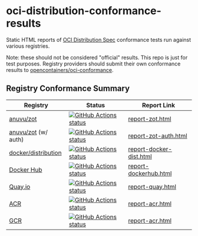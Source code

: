 # oci-distribution-conformance-results

Static HTML reports of [OCI Distribution Spec](https://github.com/opencontainers/distribution-spec) conformance tests run against various registries.

Note: these should not be considered "official" results. This repo is just for test purposes. 
Registry providers should submit their own conformance results to [opencontainers/oci-conformance](https://github.com/opencontainers/oci-conformance).
## Registry Conformance Summary

| Registry | Status | Report Link |
| -------- | -------- | -------- |
| [anuvu/zot](https://github.com/anuvu/zot) | [![GitHub Actions status](https://github.com/bloodorangeio/oci-distribution-conformance-results/workflows/zot/badge.svg)](https://github.com/bloodorangeio/oci-distribution-conformance-results/actions?query=workflow%3Azot) | [report-zot.html](./results/report-zot.html) |
| [anuvu/zot](https://github.com/anuvu/zot) (w/ auth)| [![GitHub Actions status](https://github.com/bloodorangeio/oci-distribution-conformance-results/workflows/zot-auth/badge.svg)](https://github.com/bloodorangeio/oci-distribution-conformance-results/actions?query=workflow%3Azot-auth) | [report-zot-auth.html](./results/report-zot-auth.html) |
| [docker/distribution](https://github.com/docker/distribution) | [![GitHub Actions status](https://github.com/bloodorangeio/oci-distribution-conformance-results/workflows/docker-distribution/badge.svg)](https://github.com/bloodorangeio/oci-distribution-conformance-results/actions?query=workflow%3Adocker-distribution) | [report-docker-dist.html](./results/report-docker-dist.html) |
| [Docker Hub](https://hub.docker.com/) | [![GitHub Actions status](https://github.com/bloodorangeio/oci-distribution-conformance-results/workflows/dockerhub/badge.svg)](https://github.com/bloodorangeio/oci-distribution-conformance-results/actions?query=workflow%3Adockerhub) | [report-dockerhub.html](./results/report-dockerhub.html) |
| [Quay.io](https://quay.io/repository/) | [![GitHub Actions status](https://github.com/bloodorangeio/oci-distribution-conformance-results/workflows/quay/badge.svg)](https://github.com/bloodorangeio/oci-distribution-conformance-results/actions?query=workflow%3Aquay) | [report-quay.html](./results/report-quay.html) |
| [ACR](https://azure.microsoft.com/en-us/services/container-registry/) | [![GitHub Actions status](https://github.com/bloodorangeio/oci-distribution-conformance-results/workflows/acr/badge.svg)](https://github.com/bloodorangeio/oci-distribution-conformance-results/actions?query=workflow%3Aacr) | [report-acr.html](./results/report-acr.html) |
| [GCR](https://cloud.google.com/container-registry/) | [![GitHub Actions status](https://github.com/bloodorangeio/oci-distribution-conformance-results/workflows/gcr/badge.svg)](https://github.com/bloodorangeio/oci-distribution-conformance-results/actions?query=workflow%3Agcr) | [report-acr.html](./results/report-gcr.html) |

